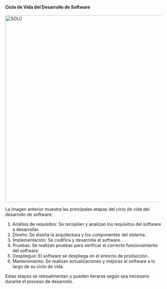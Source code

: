 #### Ciclo de Vida del Desarrollo de Software

<img src="https://github.com/user-attachments/assets/cdfe1268-8fb4-4e5a-84ea-50cd159cd673" alt="SDLC" 
  title="SDLC_-_Software_Development_Life_Cycle" width="600" height="600">

La imagen anterior muestra las principales etapas del ciclo de vida del desarrollo de software:

1. Análisis de requisitos: Se recopilan y analizan los requisitos del software a desarrollar.
2. Diseño: Se diseña la arquitectura y los componentes del sistema.
3. Implementación: Se codifica y desarrolla el software.
4. Pruebas: Se realizan pruebas para verificar el correcto funcionamiento del software.
5. Despliegue: El software se despliega en el entorno de producción.
6. Mantenimiento: Se realizan actualizaciones y mejoras al software a lo largo de su ciclo de vida.

Estas etapas se retroalimentan y pueden iterarse según sea necesario durante el proceso de desarrollo.

